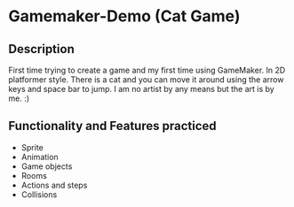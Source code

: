 ﻿# Gamemaker-Demo (Cat Game)

## Description
First time trying to create a game and my first time using GameMaker. In 2D platformer style.
There is a cat and you can move it around using the arrow keys and space bar to jump. 
I am no artist by any means but the art is by me. :)

## Functionality and Features practiced
* Sprite
* Animation
* Game objects
* Rooms
* Actions and steps
* Collisions

